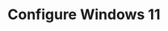 # Configure Windows 11

<!---
- activation
- full updates + disable updates
- device drivers
- copy tools from USB Flash drive -> Downloads
- teraterm (install)
- putty (install)
- winscp (install)
- wireshark (don't install yet, only installer in downloads folder)
- chrome/firefox (install)
- private network
- windows explorer configuration
- desktop shortcuts
- empty bin
- unplug UTP-cable + restart
- shut down
-->